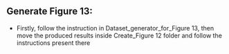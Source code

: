 ## Generate Figure 13:
* Firstly, follow the instruction in Dataset_generator_for_Figure 13, then move the produced results inside Create_Figure 12 folder and follow the instructions present there